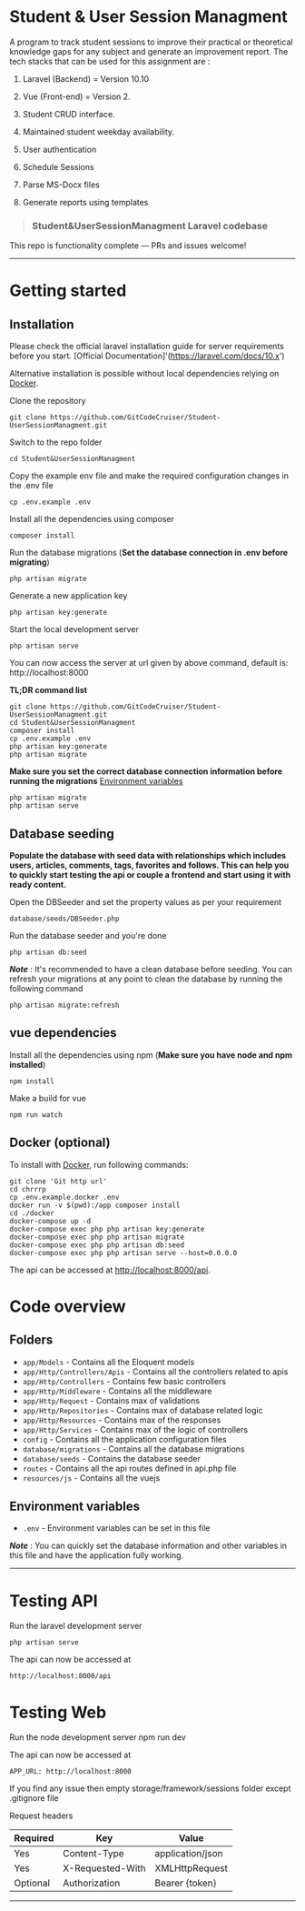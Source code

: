 # Student & User Session Managment

A program to track student sessions to improve their practical or
theoretical knowledge gaps for any subject and generate an improvement report.
The tech stacks that can be used for this assignment are :
1. Laravel (Backend) = Version 10.10
2. Vue (Front-end) = Version 2.

1. Student CRUD interface.
2. Maintained student weekday availability.
3. User authentication
4. Schedule Sessions
5. Parse MS-Docx files
6. Generate reports using templates

> ### Student&UserSessionManagment Laravel codebase

This repo is functionality complete — PRs and issues welcome!

---

# Getting started

## Installation

Please check the official laravel installation guide for server requirements before you start. [Official Documentation]'(https://laravel.com/docs/10.x')

Alternative installation is possible without local dependencies relying on [Docker](#docker).

Clone the repository

    git clone https://github.com/GitCodeCruiser/Student-UserSessionManagment.git

Switch to the repo folder

    cd Student&UserSessionManagment

Copy the example env file and make the required configuration changes in the .env file

    cp .env.example .env

Install all the dependencies using composer

    composer install

Run the database migrations (**Set the database connection in .env before migrating**)

    php artisan migrate

Generate a new application key

    php artisan key:generate

Start the local development server

    php artisan serve

You can now access the server at url given by above command, default is: http://localhost:8000

**TL;DR command list**

    git clone https://github.com/GitCodeCruiser/Student-UserSessionManagment.git
    cd Student&UserSessionManagment
    composer install
    cp .env.example .env
    php artisan key:generate
    php artisan migrate

**Make sure you set the correct database connection information before running the migrations** [Environment variables](#environment-variables)

    php artisan migrate
    php artisan serve

## Database seeding

**Populate the database with seed data with relationships which includes users, articles, comments, tags, favorites and follows. This can help you to quickly start testing the api or couple a frontend and start using it with ready content.**

Open the DBSeeder and set the property values as per your requirement

    database/seeds/DBSeeder.php

Run the database seeder and you're done

    php artisan db:seed

**_Note_** : It's recommended to have a clean database before seeding. You can refresh your migrations at any point to clean the database by running the following command

    php artisan migrate:refresh

## vue dependencies

Install all the dependencies using npm (**Make sure you have node and npm installed**)

    npm install

Make a build for vue

    npm run watch

## Docker (**optional**)

To install with [Docker](https://www.docker.com), run following commands:

```
git clone 'Git http url'
cd chrrrp
cp .env.example.docker .env
docker run -v $(pwd):/app composer install
cd ./docker
docker-compose up -d
docker-compose exec php php artisan key:generate
docker-compose exec php php artisan migrate
docker-compose exec php php artisan db:seed
docker-compose exec php php artisan serve --host=0.0.0.0
```

The api can be accessed at [http://localhost:8000/api](http://localhost:8000/api).

# Code overview

## Folders

- `app/Models` - Contains all the Eloquent models
- `app/Http/Controllers/Apis` - Contains all the controllers related to apis
- `app/Http/Controllers` - Contains few basic controllers
- `app/Http/Middleware` - Contains all the middleware
- `app/Http/Request` - Contains max of validations
- `app/Http/Repositories` - Contains max of database related logic
- `app/Http/Resources` - Contains max of the responses
- `app/Http/Services` - Contains max of the logic of controllers
- `config` - Contains all the application configuration files
- `database/migrations` - Contains all the database migrations
- `database/seeds` - Contains the database seeder
- `routes` - Contains all the api routes defined in api.php file
- `resources/js` - Contains all the vuejs

## Environment variables

- `.env` - Environment variables can be set in this file

**_Note_** : You can quickly set the database information and other variables in this file and have the application fully working.

---

# Testing API

Run the laravel development server

    php artisan serve

The api can now be accessed at

    http://localhost:8000/api

# Testing Web

Run the node development server
npm run dev

The api can now be accessed at

    APP_URL: http://localhost:8000

If you find any issue then
empty storage/framework/sessions folder except .gitignore file

Request headers

| **Required** | **Key**          | **Value**        |
| ------------ | ---------------- | ---------------- |
| Yes          | Content-Type     | application/json |
| Yes          | X-Requested-With | XMLHttpRequest   |
| Optional     | Authorization    | Bearer {token}   |

---